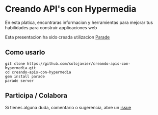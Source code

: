 # Creando API's con Hypermedia

En esta platica, encontraras informacion y herramientas para mejorar tus habilidades para construir applicaciones web

Esta presentacion ha sido creada utilizacion [Parade](https://github.com/burtlo/parade)

## Como usarlo

    git clone https://github.com/solojavier/creando-apis-con-hypermedia.git
    cd creando-apis-con-hypermedia
    gem install parade
    parade server

## Participa / Colabora

Si tienes alguna duda, comentario o sugerencia, abre un [issue](https://github.com/solojavier/creando-apis-con-hypermedia/issues/new)

